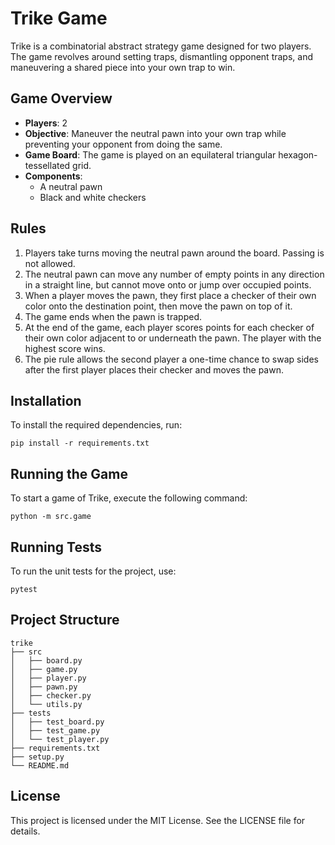 # Trike Game

Trike is a combinatorial abstract strategy game designed for two players. The game revolves around setting traps, dismantling opponent traps, and maneuvering a shared piece into your own trap to win. 

## Game Overview

- **Players**: 2
- **Objective**: Maneuver the neutral pawn into your own trap while preventing your opponent from doing the same.
- **Game Board**: The game is played on an equilateral triangular hexagon-tessellated grid.
- **Components**: 
  - A neutral pawn
  - Black and white checkers

## Rules

1. Players take turns moving the neutral pawn around the board. Passing is not allowed.
2. The neutral pawn can move any number of empty points in any direction in a straight line, but cannot move onto or jump over occupied points.
3. When a player moves the pawn, they first place a checker of their own color onto the destination point, then move the pawn on top of it.
4. The game ends when the pawn is trapped.
5. At the end of the game, each player scores points for each checker of their own color adjacent to or underneath the pawn. The player with the highest score wins.
6. The pie rule allows the second player a one-time chance to swap sides after the first player places their checker and moves the pawn.

## Installation

To install the required dependencies, run:

```
pip install -r requirements.txt
```

## Running the Game

To start a game of Trike, execute the following command:

```
python -m src.game
```

## Running Tests

To run the unit tests for the project, use:

```
pytest
```

## Project Structure

```
trike
├── src
│   ├── board.py
│   ├── game.py
│   ├── player.py
│   ├── pawn.py
│   ├── checker.py
│   └── utils.py
├── tests
│   ├── test_board.py
│   ├── test_game.py
│   └── test_player.py
├── requirements.txt
├── setup.py
└── README.md
```

## License

This project is licensed under the MIT License. See the LICENSE file for details.